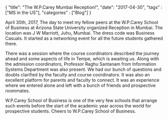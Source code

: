 {
    "title": "The W.P.Carey Mumbai Reception!",
    "date": "2017-04-30",
    "tags" : ["MS in the US"],
    "categories" : ["Blog"]
}


April 30th, 2017, The day to meet my fellow peers at the W.P.Carey School of Business at Arizona State University organized Reception in Mumbai. The location was J W Marriott, Juhu, Mumbai. The dress code was Business Casuals. It started as a networking event for all the future students gathered there.

There was a session where the course coordinators described the journey ahead and some aspects of life in Tempe, which is awaiting us. Along with the admission coordinators, Professor Raghu Santanam from Information Systems Department was also present. We had our bunch of questions and doubts clarified by the faculty and course coordinators. It was also an excellent platform for parents and faculty to connect. It was an experience where we entered alone and left with a bunch of friends and prospective roommates.

W.P.Carey School of Business is one of the very few schools that arrange such events before the start of the academic year across the world for prospective students. Cheers to W.P.Carey School of Business.

